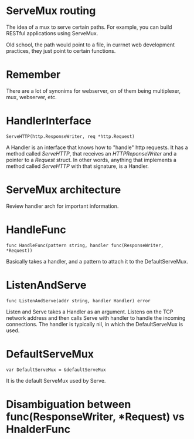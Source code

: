 ServeMux routing
======================

The idea of a mux to serve certain paths. For example, you can build RESTful applications
using ServeMux.

Old school, the path would point to a file, in currnet web
development practices, they just point to certain functions.

Remember
========

There are a lot of synonims for webserver, on of them being multiplexer, mux, webserver, etc.


HandlerInterface
===================

```
ServeHTTP(http.ResponseWriter, req *http.Request)
```

A Handler is an interface that knows how to "handle" http requests. 
It has a method called *ServeHTTP*, that receives an *HTTPReponseWriter* and a pointer to a *Request* struct.
In other words, anything that implements a method called *ServeHTTP* with that signature, is a Handler.


ServeMux architecture
=====================

Review handler arch for important information.


HandleFunc
==================

```
func HandleFunc(pattern string, handler func(ResponseWriter, *Request))
```

Basically takes a handler, and a pattern to attach it to the DefaultServeMux.


ListenAndServe
====================

```
func ListenAndServe(addr string, handler Handler) error
```

Listen and Serve takes a Handler as an argument.
Listens on the TCP network address and then calls Serve with handler to handle the incoming connections.
The handler is typically nil, in which the DefaultServeMux is used.


DefaultServeMux
================

```
var DefaultServeMux = &defaultServeMux
```

It is the default ServeMux used by Serve.


Disambiguation between func(ResponseWriter, *Request) vs HnalderFunc
======================================================================
